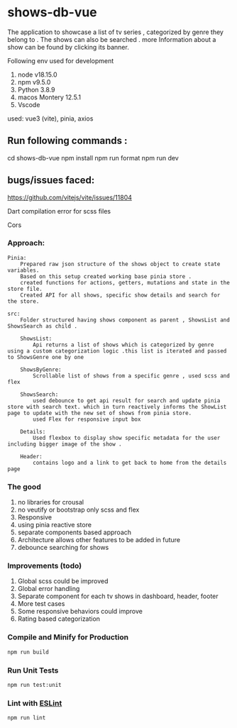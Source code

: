 # shows-db-vue

The application to showcase a list of tv series , categorized by genre they belong to . The shows can also be searched . more Information about a show can be found by clicking its banner.

Following env used for development

1. node v18.15.0
2. npm v9.5.0
3. Python 3.8.9
4. macos Montery 12.5.1
5. Vscode

used: vue3 (vite), pinia, axios


## Run following commands :
  cd shows-db-vue
  npm install
  npm run format
  npm run dev

## bugs/issues faced:
  https://github.com/vitejs/vite/issues/11804

  Dart compilation error for scss files

  Cors


  ### Approach:

    Pinia:
        Prepared raw json structure of the shows object to create state variables.
        Based on this setup created working base pinia store .
        created functions for actions, getters, mutations and state in the store file.
        Created API for all shows, specific show details and search for the store.

    src:
        Folder structured having shows component as parent , ShowsList and ShowsSearch as child .

        ShowsList:
            Api returns a list of shows which is categorized by genre using a custom categorization logic .this list is iterated and passed to ShowsGenre one by one

        ShowsByGenre:
            Scrollable list of shows from a specific genre , used scss and flex

        ShowsSearch:
            used debounce to get api result for search and update pinia store with search text. which in turn reactively informs the ShowList page to update with the new set of shows from pinia store.
            used Flex for responsive input box

        Details:
            Used flexbox to display show specific metadata for the user including bigger image of the show .

        Header:
            contains logo and a link to get back to home from the details page

### The good

1. no libraries for crousal
2. no veutify or bootstrap only scss and flex
3. Responsive
4. using pinia reactive store
5. separate components based approach
6. Architecture allows other features to be added in future
7. debounce searching for shows

### Improvements (todo)

1. Global scss could be improved
2. Global error handling
3. Separate component for each tv shows in dashboard, header, footer
4. More test cases
5. Some responsive behaviors could improve
6. Rating based categorization


### Compile and Minify for Production

```sh
npm run build
```

### Run Unit Tests 

```sh
npm run test:unit
```

### Lint with [ESLint](https://eslint.org/)

```sh
npm run lint
```